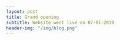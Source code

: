```yaml
---
layout: post
title: Grand opening
subtitle: Website went live on 07-01-2019
header-img: "/img/blog.png"
---
```


